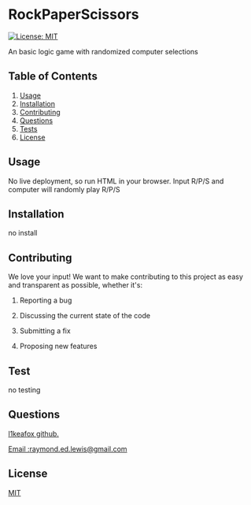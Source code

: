 # RockPaperScissors

  [![License: MIT](https://img.shields.io/badge/License-MIT-yellow.svg)](https://opensource.org/licenses/MIT)

  An basic logic game with randomized computer selections
  
  
  ## Table of Contents 
  1.  [Usage](#Usage)
  2.  [Installation](#Installation)
  3.  [Contributing](#Contributing)
  4.  [Questions](#Questions)
  5.  [Tests](#Tests)
  6.  [License](#License)
  
  ## Usage 
   No live deployment, so run HTML in your browser.
   Input R/P/S and computer will randomly play R/P/S
  
  ## Installation 
  no install
  
  
  ## Contributing 
  We love your input! We want to make contributing to this project as easy and transparent as possible, whether it's:

 1. Reporting a bug

 2. Discussing the current state of the code

 3. Submitting a fix 

 4. Proposing new features 
  
  ## Test 
  no testing
  
  
  ## Questions
  <a href='https://github.com/l1keafox'>l1keafox github.</a> 
  
  <a href="mailto: raymond.ed.lewis@gmail.com">Email :raymond.ed.lewis@gmail.com</a>
  
  ## License
  [MIT](https://choosealicense.com/licenses/mit/)
